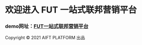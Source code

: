 # 欢迎进入 FUT 一站式联邦营销平台


### demo网址：[FUT一站式联邦营销平台](http://fut-web.aift.ftwhale.com:8082/)

Copyright © 2021 AIFT PLATFORM 出品